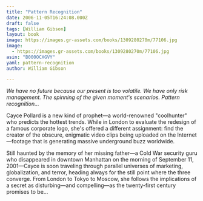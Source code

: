 ```yaml
---
title: "Pattern Recognition"
date: 2006-11-05T16:24:08.000Z
draft: false
tags: [William Gibson]
layout: book
image: https://images.gr-assets.com/books/1309280270m/77106.jpg
image: 
  - https://images.gr-assets.com/books/1309280270m/77106.jpg
asin: "B000OCXGVY"
yaml: pattern-recognition
author: William Gibson

---
```


*We have no future because our present is too volatile. We have only risk management. The spinning of the given moment's scenarios. Pattern recognition...*  
  
Cayce Pollard is a new kind of prophet—a world-renowned "coolhunter" who predicts the hottest trends. While in London to evaluate the redesign of a famous corporate logo, she's offered a different assignment: find the creator of the obscure, enigmatic video clips being uploaded on the Internet—footage that is generating massive underground buzz worldwide.  
  
Still haunted by the memory of her missing father—a Cold War security guru who disappeared in downtown Manhattan on the morning of September 11, 2001—Cayce is soon traveling through parallel universes of marketing, globalization, and terror, heading always for the still point where the three converge. From London to Tokyo to Moscow, she follows the implications of a secret as disturbing—and compelling—as the twenty-first century promises to be...